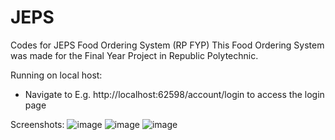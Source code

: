 # JEPS
Codes for JEPS Food Ordering System (RP FYP)
This Food Ordering System was made for the Final Year Project in Republic Polytechnic.

Running on local host:
- Navigate to E.g. http://localhost:62598/account/login to access the login page

Screenshots:
![image](https://user-images.githubusercontent.com/86581908/188305743-f4279557-f6ce-4eb1-9e61-2739a0db2bcf.png)
![image](https://user-images.githubusercontent.com/86581908/188305928-e674fda6-64cc-443b-93f3-a505e0fdeb6b.png)
![image](https://user-images.githubusercontent.com/86581908/188305951-a892ef6f-6ca6-462d-a05b-666aa18c93ad.png)
